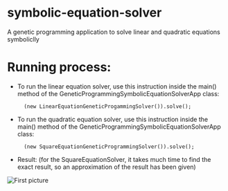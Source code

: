 # symbolic-equation-solver
A genetic programming application to solve linear and quadratic equations symboliclly

# Running process:

* To run the linear equation solver, use this instruction inside the main() method of the GeneticProgrammingSymbolicEquationSolverApp class:
        
        (new LinearEquationGeneticProgammingSolver()).solve();

* To run the quadratic equation solver, use this instruction inside the main() method of the GeneticProgrammingSymbolicEquationSolverApp class:
        
        (new SquareEquationGeneticProgrammingSolver()).solve();

* Result: (for the SquareEquationSolver, it takes much time to find the exact result, so an approximation of the result has been given)

![First picture](https://github.com/mssm199996/symbolic-equation-solver/blob/master/linear-equation-solver.png)
